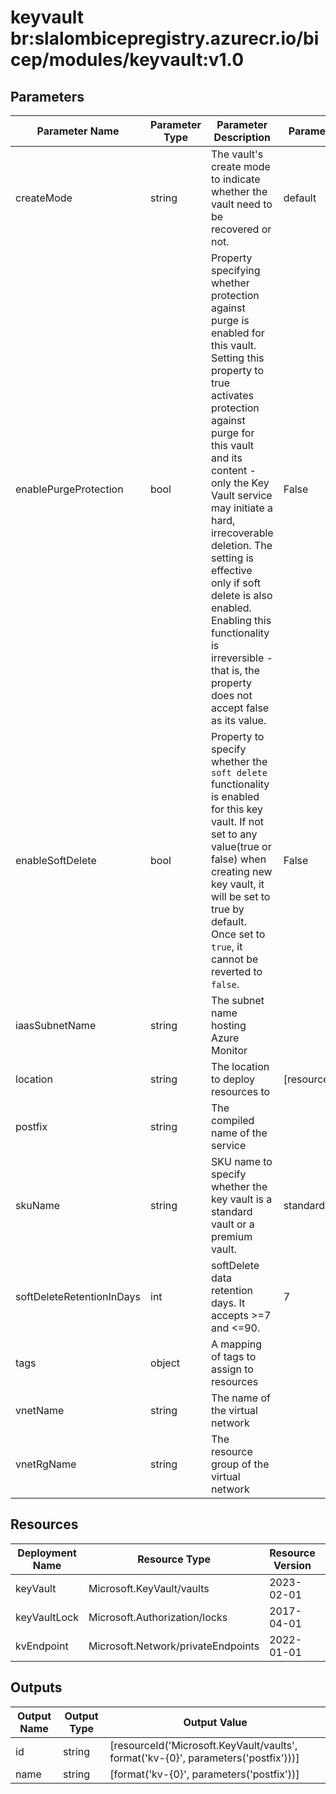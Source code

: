 # keyvault br:slalombicepregistry.azurecr.io/bicep/modules/keyvault:v1.0

## Parameters

| Parameter Name            | Parameter Type | Parameter Description                                                                                                                                                                                                                                                                                                                                                                                                           | Parameter DefaultValue     | Parameter AllowedValues |
| ------------------------- | -------------- | ------------------------------------------------------------------------------------------------------------------------------------------------------------------------------------------------------------------------------------------------------------------------------------------------------------------------------------------------------------------------------------------------------------------------------- | -------------------------- | ----------------------- |
| createMode                | string         | The vault's create mode to indicate whether the vault need to be recovered or not.                                                                                                                                                                                                                                                                                                                                              | default                    | default,recover         |
| enablePurgeProtection     | bool           | Property specifying whether protection against purge is enabled for this vault. Setting this property to true activates protection against purge for this vault and its content - only the Key Vault service may initiate a hard, irrecoverable deletion. The setting is effective only if soft delete is also enabled. Enabling this functionality is irreversible - that is, the property does not accept false as its value. | False                      |                         |
| enableSoftDelete          | bool           | Property to specify whether the `soft delete` functionality is enabled for this key vault. If not set to any value(true or false) when creating new key vault, it will be set to true by default. Once set to `true`, it cannot be reverted to `false`.                                                                                                                                                                         | False                      |                         |
| iaasSubnetName            | string         | The subnet name hosting Azure Monitor                                                                                                                                                                                                                                                                                                                                                                                           |                            |                         |
| location                  | string         | The location to deploy resources to                                                                                                                                                                                                                                                                                                                                                                                             | [resourceGroup().location] |                         |
| postfix                   | string         | The compiled name of the service                                                                                                                                                                                                                                                                                                                                                                                                |                            |                         |
| skuName                   | string         | SKU name to specify whether the key vault is a standard vault or a premium vault.                                                                                                                                                                                                                                                                                                                                               | standard                   | premium,standard        |
| softDeleteRetentionInDays | int            | softDelete data retention days. It accepts >=7 and <=90.                                                                                                                                                                                                                                                                                                                                                                        | 7                          |                         |
| tags                      | object         | A mapping of tags to assign to resources                                                                                                                                                                                                                                                                                                                                                                                        |                            |                         |
| vnetName                  | string         | The name of the virtual network                                                                                                                                                                                                                                                                                                                                                                                                 |                            |                         |
| vnetRgName                | string         | The resource group of the virtual network                                                                                                                                                                                                                                                                                                                                                                                       |                            |                         |

## Resources

| Deployment Name | Resource Type                      | Resource Version | Existing | Resource Comment |
| --------------- | ---------------------------------- | ---------------- | -------- | ---------------- |
| keyVault        | Microsoft.KeyVault/vaults          | 2023-02-01       | False    |                  |
| keyVaultLock    | Microsoft.Authorization/locks      | 2017-04-01       | False    |                  |
| kvEndpoint      | Microsoft.Network/privateEndpoints | 2022-01-01       | False    |                  |

## Outputs

| Output Name | Output Type | Output Value                                                                       |
| ----------- | ----------- | ---------------------------------------------------------------------------------- |
| id          | string      | [resourceId('Microsoft.KeyVault/vaults', format('kv-{0}', parameters('postfix')))] |
| name        | string      | [format('kv-{0}', parameters('postfix'))]                                          |
